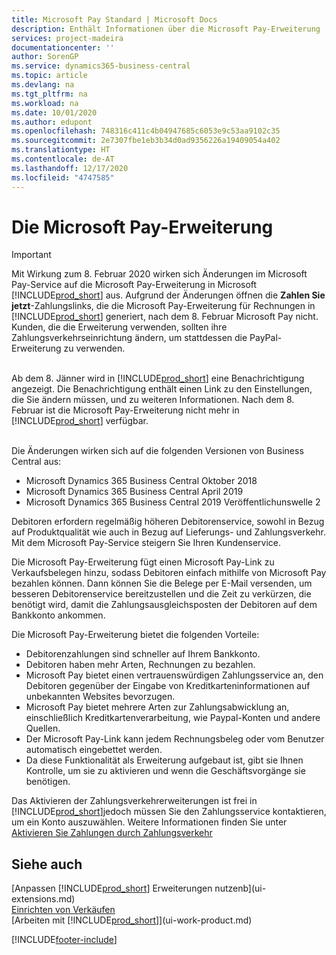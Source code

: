 ```yaml
---
title: Microsoft Pay Standard | Microsoft Docs
description: Enthält Informationen über die Microsoft Pay-Erweiterung
services: project-madeira
documentationcenter: ''
author: SorenGP
ms.service: dynamics365-business-central
ms.topic: article
ms.devlang: na
ms.tgt_pltfrm: na
ms.workload: na
ms.date: 10/01/2020
ms.author: edupont
ms.openlocfilehash: 748316c411c4b04947685c6053e9c53aa9102c35
ms.sourcegitcommit: 2e7307fbe1eb3b34d0ad9356226a19409054a402
ms.translationtype: HT
ms.contentlocale: de-AT
ms.lasthandoff: 12/17/2020
ms.locfileid: "4747585"
---
```

# <a name="the-microsoft-pay-extension"></a>Die Microsoft Pay-Erweiterung

> [!IMPORTANT]
> Mit Wirkung zum 8. Februar 2020 wirken sich Änderungen im Microsoft Pay-Service auf die Microsoft Pay-Erweiterung in Microsoft [!INCLUDE[prod_short](includes/prod_long.md)] aus. Aufgrund der Änderungen öffnen die **Zahlen Sie jetzt**-Zahlungslinks, die die Microsoft Pay-Erweiterung für Rechnungen in [!INCLUDE[prod_short](includes/prod_short.md)] generiert, nach dem 8. Februar Microsoft Pay nicht. Kunden, die die Erweiterung verwenden, sollten ihre Zahlungsverkehrseinrichtung ändern, um stattdessen die PayPal-Erweiterung zu verwenden.<br /></br>
>
> Ab dem 8. Jänner wird in [!INCLUDE[prod_short](includes/prod_short.md)] eine Benachrichtigung angezeigt. Die Benachrichtigung enthält einen Link zu den Einstellungen, die Sie ändern müssen, und zu weiteren Informationen. Nach dem 8. Februar ist die Microsoft Pay-Erweiterung nicht mehr in [!INCLUDE[prod_short](includes/prod_short.md)] verfügbar.<br /></br>
>
> Die Änderungen wirken sich auf die folgenden Versionen von Business Central aus:
> - Microsoft Dynamics 365 Business Central Oktober 2018
> - Microsoft Dynamics 365 Business Central April 2019
> - Microsoft Dynamics 365 Business Central 2019 Veröffentlichunswelle 2

Debitoren erfordern regelmäßig höheren Debitorenservice, sowohl in Bezug auf Produktqualität wie auch in Bezug auf Lieferungs- und Zahlungsverkehr. Mit dem Microsoft Pay-Service steigern Sie Ihren Kundenservice.

Die Microsoft Pay-Erweiterung fügt einen Microsoft Pay-Link zu Verkaufsbelegen hinzu, sodass Debitoren einfach mithilfe von Microsoft Pay bezahlen können. Dann können Sie die Belege per E-Mail versenden, um besseren Debitorenservice bereitzustellen und die Zeit zu verkürzen, die benötigt wird, damit die Zahlungsausgleichsposten der Debitoren auf dem Bankkonto ankommen.

Die Microsoft Pay-Erweiterung bietet die folgenden Vorteile:
- Debitorenzahlungen sind schneller auf Ihrem Bankkonto.
- Debitoren haben mehr Arten, Rechnungen zu bezahlen.
- Microsoft Pay bietet einen vertrauenswürdigen Zahlungsservice an, den Debitoren gegenüber der Eingabe von Kreditkarteninformationen auf unbekannten Websites bevorzugen.
- Microsoft Pay bietet mehrere Arten zur Zahlungsabwicklung an, einschließlich Kreditkartenverarbeitung, wie Paypal-Konten und andere Quellen.
- Der Microsoft Pay-Link kann jedem Rechnungsbeleg oder vom Benutzer automatisch eingebettet werden.
- Da diese Funktionalität als Erweiterung aufgebaut ist, gibt sie Ihnen Kontrolle, um sie zu aktivieren und wenn die Geschäftsvorgänge sie benötigen.

Das Aktivieren der Zahlungsverkehrerweiterungen ist frei in [!INCLUDE[prod_short](includes/prod_short.md)]jedoch müssen Sie den Zahlungsservice kontaktieren, um ein Konto auszuwählen. Weitere Informationen finden Sie unter [Aktivieren Sie Zahlungen durch Zahlungsverkehr](sales-how-enable-payment-service-extensions.md)

## <a name="see-also"></a>Siehe auch
[Anpassen [!INCLUDE[prod_short](includes/prod_short.md)] Erweiterungen nutzenb](ui-extensions.md)  
[Einrichten von Verkäufen](sales-setup-sales.md)  
[Arbeiten mit [!INCLUDE[prod_short](includes/prod_short.md)]](ui-work-product.md)


[!INCLUDE[footer-include](includes/footer-banner.md)]